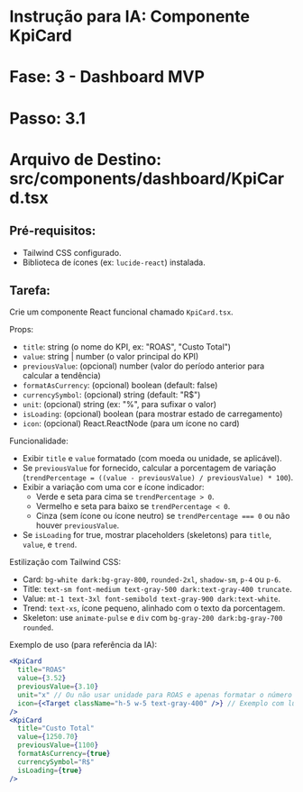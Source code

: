 # Instrução para IA: Componente KpiCard
# Fase: 3 - Dashboard MVP
# Passo: 3.1
# Arquivo de Destino: src/components/dashboard/KpiCard.tsx

## Pré-requisitos:
- Tailwind CSS configurado.
- Biblioteca de ícones (ex: `lucide-react`) instalada.

## Tarefa:
Crie um componente React funcional chamado `KpiCard.tsx`.

Props:
- `title`: string (o nome do KPI, ex: "ROAS", "Custo Total")
- `value`: string | number (o valor principal do KPI)
- `previousValue`: (opcional) number (valor do período anterior para calcular a tendência)
- `formatAsCurrency`: (opcional) boolean (default: false)
- `currencySymbol`: (opcional) string (default: "R$")
- `unit`: (opcional) string (ex: "%", para sufixar o valor)
- `isLoading`: (opcional) boolean (para mostrar estado de carregamento)
- `icon`: (opcional) React.ReactNode (para um ícone no card)

Funcionalidade:
- Exibir `title` e `value` formatado (com moeda ou unidade, se aplicável).
- Se `previousValue` for fornecido, calcular a porcentagem de variação (`trendPercentage = ((value - previousValue) / previousValue) * 100`).
- Exibir a variação com uma cor e ícone indicador:
    - Verde e seta para cima se `trendPercentage > 0`.
    - Vermelho e seta para baixo se `trendPercentage < 0`.
    - Cinza (sem ícone ou ícone neutro) se `trendPercentage === 0` ou não houver `previousValue`.
- Se `isLoading` for true, mostrar placeholders (skeletons) para `title`, `value`, e `trend`.

Estilização com Tailwind CSS:
- Card: `bg-white dark:bg-gray-800`, `rounded-2xl`, `shadow-sm`, `p-4` ou `p-6`.
- Title: `text-sm font-medium text-gray-500 dark:text-gray-400 truncate`.
- Value: `mt-1 text-3xl font-semibold text-gray-900 dark:text-white`.
- Trend: `text-xs`, ícone pequeno, alinhado com o texto da porcentagem.
- Skeleton: use `animate-pulse` e `div` com `bg-gray-200 dark:bg-gray-700 rounded`.

Exemplo de uso (para referência da IA):
```jsx
<KpiCard
  title="ROAS"
  value={3.52}
  previousValue={3.10}
  unit="x" // Ou não usar unidade para ROAS e apenas formatar o número
  icon={<Target className="h-5 w-5 text-gray-400" />} // Exemplo com lucide-react
/>
<KpiCard
  title="Custo Total"
  value={1250.70}
  previousValue={1100}
  formatAsCurrency={true}
  currencySymbol="R$"
  isLoading={true}
/>